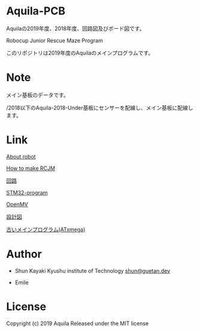 # Aquila-PCB
Aquilaの2019年度、2018年度、回路図及びボード図です。

Robocup Junior Rescue Maze Program

このリポジトリは2019年度のAquilaのメインプログラムです。

# Note

メイン基板のデータです。

/2018以下のAquila-2018-Under基板にセンサーを配線し、メイン基板に配線します。

# Link

[About robot](https://qiita.com/Shunk_/items/b6b5c49862ec9f9d852b)

[How to make RCJM](https://qiita.com/Shunk_/items/2ea0795d571d771d52ca)

[回路](https://github.com/rakuseirobot/Aquila-PCB)

[STM32-program](https://github.com/rakuseirobot/Aquila-2019)

[OpenMV](https://github.com/rakuseirobot/Aquila-OpenMV)

[設計図](https://github.com/rakuseirobot/Aquila-drawings)

[古いメインプログラム(ATxmega)](https://github.com/rakuseirobot/Aquila-Code-v3)

# Author

* Shun Kayaki
    Kyushu institute of Technology
    shun@guetan.dev

* Emile

# License

Copyright (c) 2019 Aquila
Released under the MIT license
